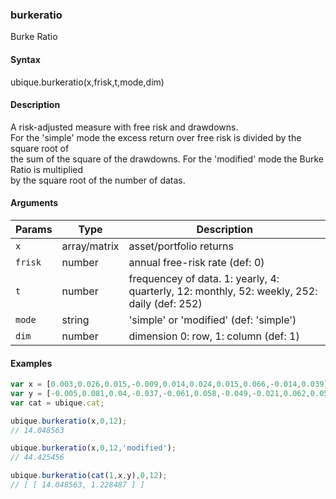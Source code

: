 ### burkeratio

Burke Ratio


#### Syntax

ubique.burkeratio(x,frisk,t,mode,dim)


#### Description

A risk-adjusted measure with free risk and drawdowns.  
For the 'simple' mode the excess return over free risk is divided by the square root of  
the sum of the square of the drawdowns. For the 'modified' mode the Burke Ratio is multiplied  
by the square root of the number of datas.  



#### Arguments

|Params|Type|Description
|---------|----|-----------
|`x` | array/matrix | asset/portfolio returns
|`frisk` | number | annual free-risk rate (def: 0)
|`t` | number | frequencey of data. 1: yearly, 4: quarterly, 12: monthly, 52: weekly, 252: daily (def: 252)
|`mode` | string | 'simple' or 'modified' (def: 'simple')
|`dim` | number | dimension 0: row, 1: column (def: 1)


#### Examples

```js
var x = [0.003,0.026,0.015,-0.009,0.014,0.024,0.015,0.066,-0.014,0.039];
var y = [-0.005,0.081,0.04,-0.037,-0.061,0.058,-0.049,-0.021,0.062,0.058];
var cat = ubique.cat;

ubique.burkeratio(x,0,12);
// 14.048563

ubique.burkeratio(x,0,12,'modified');
// 44.425456

ubique.burkeratio(cat(1,x,y),0,12);
// [ [ 14.048563, 1.228487 ] ]
```

